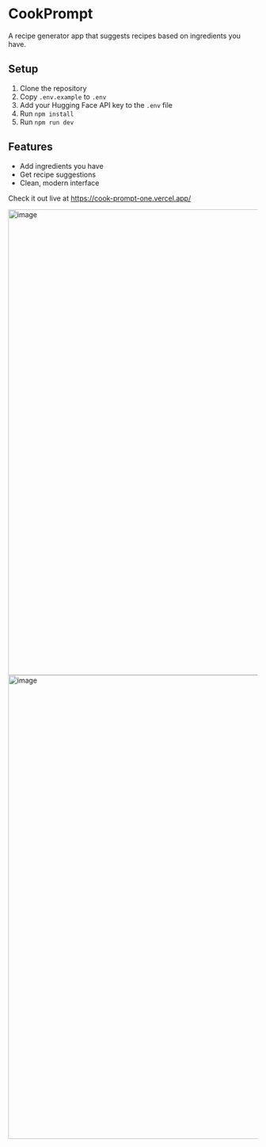 # CookPrompt

A recipe generator app that suggests recipes based on ingredients you have.

## Setup
1. Clone the repository
2. Copy `.env.example` to `.env`
3. Add your Hugging Face API key to the `.env` file
4. Run `npm install`
5. Run `npm run dev`

## Features
- Add ingredients you have
- Get recipe suggestions
- Clean, modern interface

Check it out live at https://cook-prompt-one.vercel.app/  

<img width="1822" height="940" alt="image" src="https://github.com/user-attachments/assets/2016ca35-8455-4ea4-b664-4d5933c583af" />

<img width="1561" height="936" alt="image" src="https://github.com/user-attachments/assets/dafb6cc7-09ff-43c1-bce3-2c58b6e01e7f" />




